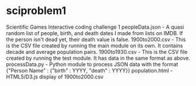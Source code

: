# sciproblem1
Scientific Games Interactive coding challenge 1
peopleData.json - A quasi random list of people, birth, and death dates I made from lists on IMDB.  If the person isn't dead yet, their death value is false.
1900to2000.csv - This is the CSV file created by running the main module on its own.  It contains decade and average population pairs.
1900to1930.csv - This is the CSV file created by running the test module. It has data in the same format as above.
processData.py - Python module to process JSON data with the format {"Person Name" : {"birth" : YYYY, "death" : YYYY}}
population.html - HTML5/D3.js display of 1900to2000.csv

